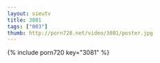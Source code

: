 ```yaml
--- 
layout: sieutv
title: 3081
tags: ["003"]
thumb: http://porn720.net/video/3081/poster.jpg
---
```

{% include porn720 key="3081" %} 
